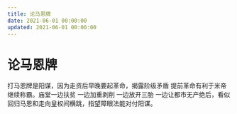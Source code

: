 ```yaml
---
title: 论马恩牌
date: 2021-06-01 00:00:00
updated: 2021-06-01 00:00:00
---
```


# 论马恩牌

打马恩牌是阳谋，因为走资后早晚要起革命，揭露阶级矛盾 提前革命有利于米帝继续称霸。庙堂一边扶贫 一边加重剥削 一边放开三胎 一边让都市无产绝后，看似回归马恩和走向皇权间横跳，指望障眼法能对付阳谋。
